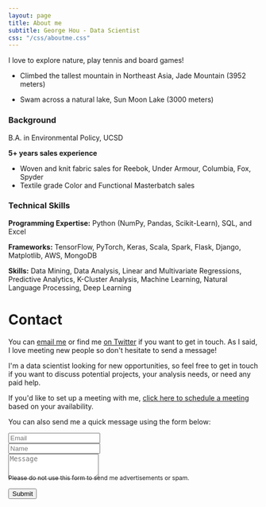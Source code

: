 ```yaml
---
layout: page
title: About me
subtitle: George Hou - Data Scientist
css: "/css/aboutme.css"
---
```


I love to explore nature, play tennis and board games!

- Climbed the tallest mountain in Northeast Asia, Jade Mountain (3952 meters)

- Swam across a natural lake, Sun Moon Lake (3000 meters)


### Background

B.A. in Environmental Policy, UCSD

**5+ years sales experience**
- Woven and knit fabric sales for Reebok, Under Armour, Columbia, Fox, Spyder
- Textile grade Color and Functional Masterbatch sales

### Technical Skills
**Programming Expertise:** Python (NumPy, Pandas, Scikit-Learn), SQL, and Excel

**Frameworks:** TensorFlow, PyTorch, Keras, Scala, Spark, Flask, Django, Matplotlib, AWS, MongoDB

**Skills:** Data Mining, Data Analysis, Linear and Multivariate Regressions, Predictive Analytics, K-Cluster Analysis, Machine Learning, Natural Language Processing, Deep Learning

# Contact

<p>You can <a href="mailto:georgehou2008@gmail.com?subject=Hello from gyhou.com">email me</a> or find me <a href="https://twitter.com/gyhou">on Twitter</a> if you want to get in touch. As I said, I love meeting new people so don't hesitate to send a message!</p>
<p>I'm a data scientist looking for new opportunities, so feel free to get in touch if you want to discuss potential projects, your analysis needs, or need any paid help.</p>
<p>If you'd like to set up a meeting with me, <a href="https://calendly.com/gyhou/meeting">click here to schedule a meeting</a> based on your availability.</p>

<form action="https://formspree.io/mgekrkbr" method="POST" class="form" id="contact-form">
  <p>You can also send me a quick message using the form below:</p>
  <div class="row">
    <div class="col-xs-6">
      <input type="email" name="_replyto" class="form-control input-lg" placeholder="Email" title="Email">
    </div>
    <div class="col-xs-6">
      <input type="text" name="name" class="form-control input-lg" placeholder="Name" title="Name">
    </div>
  </div>
  <input type="hidden" name="_subject" value="New submission from gyhou.com">
  <textarea type="text" name="content" class="form-control input-lg" placeholder="Message" title="Message" required="required" rows="3"></textarea>
  <input type="text" name="_gotcha" style="display:none">
  <input type="hidden" name="_next" value="?message=Your message was sent successfully, thanks!" />
  
  <div style="font-size: 12px; margin: -10px 0 10px;">Please do not use this form to send me advertisements or spam.</div>
  
  <button type="submit" class="btn btn-lg btn-primary">Submit</button>
  </form>
